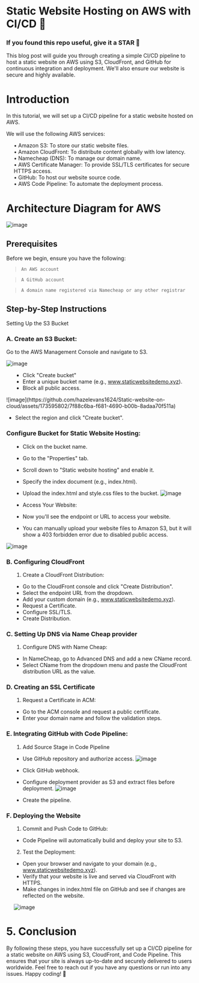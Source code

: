 # Static Website Hosting on AWS with CI/CD 🚀

### If you found this repo useful, give it a STAR 🌠

This blog post will guide you through creating a simple CI/CD pipeline to host a static website on AWS using S3, CloudFront, and GitHub for continuous integration and deployment. We'll also ensure our website is secure and highly available.

# Introduction
In this tutorial, we will set up a CI/CD pipeline for a static website hosted on AWS.

We will use the following AWS services:
<div style="padding-left: 20px;">
  • Amazon S3: To store our static website files.<br>
  • Amazon CloudFront: To distribute content globally with low latency.<br>
  • Namecheap (DNS): To manage our domain name.<br>
  • AWS Certificate Manager: To provide SSL/TLS certificates for secure HTTPS access.<br>
  • GitHub: To host our website source code.<br>
  • AWS Code Pipeline: To automate the deployment process.<br>
</div>

# Architecture Diagram for AWS
![image](https://github.com/hazelevans1624/Static-website-on-cloud/assets/173595802/4c1a501b-cf9c-48ae-b08b-54619f860937)

## Prerequisites
Before we begin, ensure you have the following:
> `An AWS account`

> `A GitHub account`

> `A domain name registered via Namecheap or any other registrar`

##  Step-by-Step Instructions
Setting Up the S3 Bucket

### A. Create an S3 Bucket:
Go to the AWS Management Console and navigate to S3.

![image](https://github.com/hazelevans1624/Static-website-on-cloud/assets/173595802/bd0114b0-5822-40b8-97fb-48dd9fa5fb11)
<div style="padding-left: 20px;">
  
   - Click "Create bucket"
   - Enter a unique bucket name (e.g., www.staticwebsitedemo.xyz).
   - Block all public access.
</div>
![image](https://github.com/hazelevans1624/Static-website-on-cloud/assets/173595802/7f88c6ba-f681-4690-b00b-8adaa70f511a)

 - Select the region and click "Create bucket".
</div>

### Configure Bucket for Static Website Hosting:
<div style="padding-left: 20px;">
  
  - Click on the bucket name.
  - Go to the "Properties" tab.
  - Scroll down to "Static website hosting" and enable it.
  - Specify the index document (e.g., index.html).
  - Upload the index.html and style.css files to the bucket.
![image](https://github.com/hazelevans1624/Static-website-on-cloud/assets/173595802/15616394-6bcc-47fa-be5c-6e1f1db0bd2b)

  -  Access Your Website:
  -  Now you'll see the endpoint or URL to access your website.
  -  You can manually upload your website files to Amazon S3, but it will show a 403 forbidden error due to disabled public access.
    </div>
![image](https://github.com/hazelevans1624/Static-website-on-cloud/assets/173595802/21cf213f-de49-4080-88e1-e4379235f592)

### B. Configuring CloudFront
<div style="padding-left: 20px;">
  
1.	Create a CloudFront Distribution:
  - Go to the CloudFront console and click "Create Distribution".
  - Select the endpoint URL from the dropdown.
  - Add your custom domain (e.g., www.staticwebsitedemo.xyz).
  - Request a Certificate.
  - Configure SSL/TLS.
  - Create Distribution.
</div>

### C. Setting Up DNS via Name Cheap provider
<div style="padding-left: 20px;">
  
1.	Configure DNS with Name Cheap:
  - In NameCheap, go to Advanced DNS and add a new CName record.
  - Select CName from the dropdown menu and paste the CloudFront distribution URL as the value.
    </div>

### D. Creating an SSL Certificate
<div style="padding-left: 20px;">
  
1.	Request a Certificate in ACM:
  - Go to the ACM console and request a public certificate.
  - Enter your domain name and follow the validation steps.
</div>

### E. Integrating GitHub with Code Pipeline:
<div style="padding-left: 20px;">
  
1.	Add Source Stage in Code Pipeline
  - Use GitHub repository and authorize access.
![image](https://github.com/hazelevans1624/Static-website-on-cloud/assets/173595802/f28f91e9-2e70-4e0a-b39f-3431dc8d6bc0)

  - Click GitHub webhook.
  - Configure deployment provider as S3 and extract files before deployment.
![image](https://github.com/hazelevans1624/Static-website-on-cloud/assets/173595802/223e7261-aad6-498b-962d-60024311b2db)

  - Create the pipeline.
</div>

### F. Deploying the Website
<div style="padding-left: 20px;">
  
1.	Commit and Push Code to GitHub:
  - Code Pipeline will automatically build and deploy your site to S3.
2.	Test the Deployment:
  - Open your browser and navigate to your domain (e.g., www.staticwebsitedemo.xyz).
  - Verify that your website is live and served via CloudFront with HTTPS.
  - Make changes in index.html file on GitHub and see if changes are reflected on the website.

![image](https://github.com/hazelevans1624/Static-website-on-cloud/assets/173595802/402a2c35-9916-4354-8ae0-61e959bf19f9)

</div>

# 5. Conclusion
By following these steps, you have successfully set up a CI/CD pipeline for a static website on AWS using S3, CloudFront, and Code Pipeline. This ensures that your site is always up-to-date and securely delivered to users worldwide.
Feel free to reach out if you have any questions or run into any issues. Happy coding! 🚀


